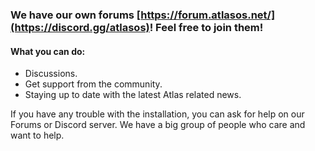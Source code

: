 ### We have our own forums [https://forum.atlasos.net/](https://discord.gg/atlasos)! Feel free to join them!

#### What you can do:
- Discussions.
- Get support from the community.
- Staying up to date with the latest Atlas related news.

If you have any trouble with the installation, you can ask for help on our Forums or Discord server. We have a big group of people who care and want to help.

